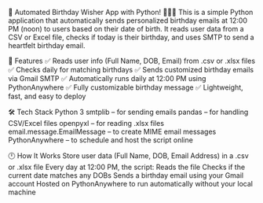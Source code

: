🎉 Automated Birthday Wisher App with Python! 🎂🍰🎈
This is a simple Python application that automatically sends personalized birthday emails at 12:00 PM (noon) to users based on their date of birth.
It reads user data from a CSV or Excel file, checks if today is their birthday, and uses SMTP to send a heartfelt birthday email.

📌 Features
✅ Reads user info (Full Name, DOB, Email) from .csv or .xlsx files
✅ Checks daily for matching birthdays
✅ Sends customized birthday emails via Gmail SMTP
✅ Automatically runs daily at 12:00 PM using PythonAnywhere
✅ Fully customizable birthday message
✅ Lightweight, fast, and easy to deploy

🛠️ Tech Stack
Python 3
smtplib – for sending emails
pandas – for handling CSV/Excel files
openpyxl – for reading .xlsx files
email.message.EmailMessage – to create MIME email messages
PythonAnywhere – to schedule and host the script online

🕛 How It Works
Store user data (Full Name, DOB, Email Address) in a .csv or .xlsx file
Every day at 12:00 PM, the script:
Reads the file
Checks if the current date matches any DOBs
Sends a birthday email using your Gmail account
Hosted on PythonAnywhere to run automatically without your local machine

  
